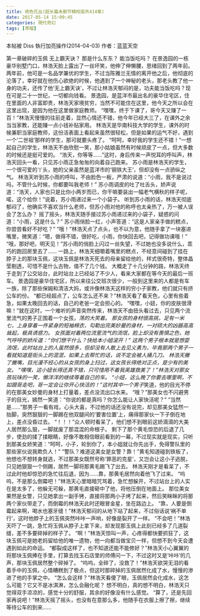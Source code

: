```yaml
---
title: 绝色花丛(超长篇未删节精校版共414章)
date: 2017-05-14 15:09:45
categories: 現代奇幻
tags: [草榴]
---
```

本帖被 Diss 執行加亮操作(2014-04-03)
作者：蓝蓝天空


第一章破碎的玉佩
    无上霸天诀？
    那是什么东东？
    能当饭吃吗？
    在景逸园的一栋豪华别墅门口，林浩天脸上露出了一丝坏笑，他伸了伸懒腰，思绪回到了两年前。
    两年前，他可是一名品学兼优的学生，不过当陈雅兰无情的离开他之后，他彻底的沦落了，幸好就在他伤心欲绝的时候，他遇到了一个神秘的老头，那老头教了他一身的功夫，还传了他‘无上霸天诀’，不过让林浩天郁闷的是，功夫能当饭吃吗？现在可是二十一世纪，一切都向钱看。
    景逸园，是蓝洋市最出名的豪华住宅区，住在里面的人非富即贵，林浩天家境贫穷，当然不可能住在这里，他今天之所以会在这里出现，是因为他在这里做家庭教师。
    “嘿嘿，终于下课了，哥今天又赚了一百！”林浩天慢慢的往前走着，显然心情还不错，他今年已经大三了，在课外之余当当家教，还能赚一点小钱补贴家用。
    林浩天是华南科技大学的学生，课外的时候兼职当家庭教师，这份活表面上看起来虽然很轻松，但是如果的运气不好，遇到一个‘二世祖’那样的学生，那可就要头疼了。
    “呵呵，幸好我的学生还不错！”一想起自己的学生，林浩天不由欣慰一笑，那小姑娘虽然有时候顽皮了一点，但大多数的时候还是挺可爱的。
    “浩天，你等等……”这时，身后传来一声悦耳的呼叫声，林浩天回头一看，只见苏小雨正急匆匆的向着自己跑来。
    苏小雨是林浩天的学生，一个很可爱的丫头，她的父亲虽然是蓝洋市的‘钢铁大王’，但却没有一点骄纵之气。
    林浩天听到苏小雨的呼叫，不由脸色一板，严肃的说道：“小雨，我不是说过吗，不管什么时候，你都要叫我老师！”
    苏小雨调皮的吐了吐舌头，娇声说道：“浩天，人家也只是比你小两岁而已，你干嘛要装出一幅老气横秋的样子呢，喏，这个给你！”说着，苏小雨递过来一个小袋子。
    听到苏小雨的话，林浩天彻底郁闷了，他确实不喜欢当什么老师，但苏小雨对他的称呼也太亲热了，万一被人误会了怎么办？
    摇了摇头，林浩天随手接过苏小雨递过来的小袋子，疑惑的问道：“小雨，这是什么？”
    苏小雨俏脸一红，小声答道：“这是人家亲手做的糕点，你尝尝看好不好吃？”
    “哦！”林浩天点了点头，也不以为意，他随手拿了一块塞进嘴里，微笑道：“嗯，做得不错，很好吃，小雨，你快回去吧，记得做功课哦！”
    “哦，那好吧，明天见！”苏小雨的俏脸上闪过一丝失望，不过她也没多说什么，乖巧的跑回房里去了……
    一路上，林浩天细嚼着嘴里的糕点，不经意间碰到了挂在脖子上的那块玉佩，这块玉佩是林浩天死去的母亲留给他的，样式很奇特，整体晶莹剔透，可惜不是什么古物，值不了几个钱。
    大概走了十几分钟的路，林浩天终于走到了公交站台，此时站台上已经站了不少人，看来大家都在等今天的最后一班车。
    景逸园是豪华住宅区，所以来往公交班次很少，一般到这里来的人都是有车一族，除了那些保姆和清洁大妈，或许像林浩天这样的穷小子家教，他们就只有挤公车的份。
    “都已经超点了，公车怎么还不来？”林浩天看了看天色，心里有些着急，如果太晚回去的话，自己的老爸一定会担心的。
    “嘿嘿，小妞，你的皮肤很滑嘛！”就在这时，一个难听的声音突然传来，林浩天不由扭头看过去，只见两个流里流气的男子正围着一个女孩，*荡的大笑着。
    那女孩的身材很高挑，足有一米七，上身穿着一件紧身的短袖棉衣，勾勒出完美妙曼的身材，一对硕大的凶器高高耸起，极具诱惑力。
    女孩面对着两位流里流气的流氓，脸上却没有畏惧之色，她气呼呼的娇斥道：“你们想干什么？快给本小姐滚开！”
    这两个男子根本就是想耍流氓，此时站台上的人虽然很多，但却没有人敢上去见义勇为，毕竟那两个男子一看就知道是街头上的混混，如果上去帮忙的话，说不定会被人捅几刀。
    林浩天撇了撇嘴，目光漫不经心的从女孩的身上扫过，这女孩长得绝对正点，是少有的美女。
    “嘿嘿，这小妞长得还真不错，只可惜用不着我英雄救美了！”林浩天对那女孩玩味的一笑，懒洋洋的继续等着自己的车。
    “小妞，这么晚了你要去哪里啊，不如跟哥走吧，哥一定会让你开心快活的！”这时其中一个男子*笑道，他的目光不停的在那美女妙曼的身材上打量着，差点没流出口水来。
    “哦？”那美女也不闪避男子的目光，嫣然一笑道：“你说的都是真吗？你怎么能让人家快活呢？”
    “当然是……”那男子一看有戏，心头大喜，不过他的话还没有说完，却见那美女猛然一抬脚，突然狠狠的一脚踢在他双腿间的‘要害位置’上，痛得那家伙一下子倒在地上，差点没昏过去。
    “！！！”众人顿时看呆了，他们想不到眼前这娇滴滴的大美人居然那么狠，一脚就废了那混混的命根子。
    剩下了那个黄毛惊恐的后退了几步，使劲的揉了揉眼睛，好像不敢相信眼前看到的一幕，不过现实就是现实，只听到那美女娇笑道：“呵呵，小子，轮到你了，本小姐就让你先出手，免得警队里的那些家伙说我欺负人！”
    “警队？难道这美女是女警？靠！”黄毛知道碰到铁板了，他想也不想转身就逃，不过那美女既然号称‘罪恶的克星’，又岂会让这小子逃脱，只见她狠狠一个侧踢，居然一脚将那黄毛踢飞了出去。
    林浩天刚才是看呆了，不过此时他却惊恐的急忙往后退，因为……靠，那黄毛居然向着他飞了过来。
    “呜呜，不是那么倒霉吧！”林浩天心里暗暗咒骂着，急忙想躲开，不过站台上的人实在是太多了，他躲无可躲，那黄毛直接砸中了他，将他压倒在地面上。
    那位美女果然是女警，只见她拿出一副手铐，直接将那两小子烤了起来，然后笑眯眯的将那两个家伙带走了，而倒霉的林浩天此时还眼冒金星，坐在路边上。
    “靠，人要是倒霉起来啊，喝水也塞牙缝！”林浩天郁闷的从地下站了起来，不过俗话说‘祸不单行’，这时他脖子上的玉佩突然咔咔一声响，好像是裂开了一样。
    “不会吧！”林浩天吓了一跳，急忙将玉佩从脖子上拿下来，却发现那玉佩上此刻已经多了几道裂缝，差不多要碎掉的样子了。
    “啊！”林浩天惊叫一声，心疼得都快要抓狂了，这块玉佩可是她老妈留给他的唯一遗物，他一向都当做宝贝一样，但想不到今天会遭遇到如此的命运。
    “都裂成这样了，也不知道还能不能修好？”林浩天小心翼翼的将那块玉佩捧在手里，打算去找玉石店里的师傅问一下，不过这时又是‘咔咔’的几声，那块玉佩居然整个碎掉了。
    “呜呜，全碎了，没救了！”林浩天欲哭无泪的看着手中的玉佩，心情糟糕到了极点，但这时那碎掉的玉佩居然化成了水，慢慢的渗进了他的手掌之中。
    “怎么会这样？”林浩天看傻了眼，玉佩居然会化成水，这怎么可能？它又不是冰淇淋，怎么会融化呢？
    想不明白，真的想不明白，林浩天只觉得双手凉凉的，感觉十分的舒服，其余的好像没有什么感觉。
    “算了，还是先回家再说吧！”林浩天摇了摇头，也没有在意那么多，他随手在衣服上擦了擦，继续等待公车的到来……
           